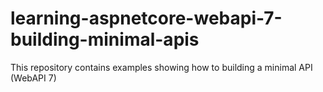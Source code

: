 # learning-aspnetcore-webapi-7-building-minimal-apis
This repository contains examples showing how to building a minimal API (WebAPI 7)
